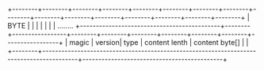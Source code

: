 +--------+--------+--------+--------+--------+--------+--------+--------+--------+--------+--------+--------+--------+--------+--------+--------+
|  BYTE  |        |        |        |        |        |        |             ........
+--------------------------------------------+--------+-----------------+--------+--------+--------+--------+--------+--------+-----------------+
|  magic | version|  type  |           content lenth           |                   content byte[]                                        |        |
+--------+-----------------------------------------------------------------------------------------+--------------------------------------------+
